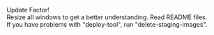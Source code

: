 Update Factor!\
Resize all windows to get a better understanding. Read README files.\
If you have problems with "deploy-tool", run "delete-staging-images". 